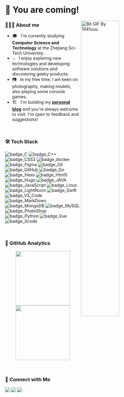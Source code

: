 <h1>👋 You are coming!</h1>
<!-- <img alt="👋" src="./assets/Hand%20Wave.gif" width='40' align="left"/><h2>Hey there! I'm FreanJa</h2> -->

<!-- 
**FreanJa/FreanJA** is a ✨ _special_ ✨ repository because its `README.md` (this file) appears on your GitHub profile.

Here are some ideas to get you started:

- 🔭 I’m currently working on ...
- 🌱 I’m currently learning ...
- 👯 I’m looking to collaborate on ...
- 🤔 I’m looking for help with ...
- 💬 Ask me about ...
- 📫 How to reach me: ...
- 😄 Pronouns: ...
- ⚡ Fun fact: ... -->

[<img alt="Bit GIF By 1041uuu" src="https://pic.freanja.cn/images/2022/02/18/tumblr_59c0e667f30db3876e806391b1ad1f46_762266ba_500.gif" width="50%" align="right" />](https://www.tumblr.com/blog/view/1041uuu)

### 🧑🏻‍💻&nbsp;About me

- 🎓 &nbsp; I'm currently studying **Computer Science and Technology** at the Zhejiang Sci-Tech University.
- 💡 &nbsp; I enjoy exploring new technologies and developing software solutions and discovering geeky products.
- 📷 &nbsp; In my free time, I am keen on photography, making models, also playing some console games.
- 🏗 &nbsp; I'm building my **[personal blog](https://blog.freanja.cn)** and you're always welcome to visit. I'm open to feedback and suggestions!
</br>

### 🛠&nbsp;Tech Stack
![badge_C](https://img.shields.io/badge/-C-A8B9CC?style=flat&logo=c&logoColor=ffffff)
![badge_C++](https://img.shields.io/badge/-C++-00599C?style=flat&logo=c%2B%2B&logoColor=ffffff)
![badge_CSS3](https://img.shields.io/badge/-CSS3-1572B6?style=flat&logo=css3&logoColor=ffffff)
![badge_docker](https://img.shields.io/badge/-Docker-2496ED?style=flat&logo=docker&logoColor=ffffff)
![badge_Figma](https://img.shields.io/badge/-Figma-47848F?style=flat&logo=figma&logoColor=ffffff)
![badge_Git](http://img.shields.io/badge/-Git-F05032?style=flat&logo=git&logoColor=ffffff)
![badge_GitHub](http://img.shields.io/badge/-GitHub-181717?style=flat&logo=github&logoColor=ffffff)
![badge_Go](https://img.shields.io/badge/-Go-00ADD8?style=flat&logo=go&logoColor=ffffff)
![badge_Hexo](https://img.shields.io/badge/-Hexo-E10098?style=flat&logo=hexo&logoColor=ffffff)
![badge_Html5](https://img.shields.io/badge/-HTML5-E34F26?style=flat&logo=html5&logoColor=ffffff)
![badge_Hugo](https://img.shields.io/badge/-Hugo-FF4088?style=flat&logo=hugo&logoColor=ffffff)
![badge_JAVA](https://img.shields.io/badge/-Java-007396?style=flat&logo=java&logoColor=ffffff)
![badge_JavaScript](https://img.shields.io/badge/-JavaScript-F7DF1E?style=flat&logo=javascript&logoColor=000000)
![badge_Linux](https://img.shields.io/badge/-Linux-FCC624?style=flat&logo=linux&logoColor=000000)
![badge_LightRoom](https://img.shields.io/badge/-LightRoom-2C2D72?style=flat&logo=AdobeLightroom&logoColor=ffffff)
![badge_Swift](https://img.shields.io/badge/-Swift-FA7343?style=flat&logo=swift&logoColor=ffffff)
![badge_VS_Code](http://img.shields.io/badge/-VS%20Code-007ACC?style=flat&logo=visual%20studio%20code&logoColor=ffffff)
![badge_MarkDown](https://img.shields.io/badge/-MarkDown-CC6699?style=flat&logo=Markdown&logoColor=ffffff)
![badge_MongoDB](https://img.shields.io/badge/-MongoDB-47A248?style=flat&logo=mongodb&logoColor=ffffff)
![badge_MySQL](https://img.shields.io/badge/-MySQL-4479A1?style=flat&logo=mysql&logoColor=ffffff)
![badge_PhotoShop](https://img.shields.io/badge/-PhotoShop-663399?style=flat&logo=AdobePhotoshop&logoColor=ffffff)
![badge_Python](https://img.shields.io/badge/-Python-3776AB?style=flat&logo=python&logoColor=ffffff)
![badge_Vue](https://img.shields.io/badge/-Vue.js-4FC08D?style=flat&logo=Vue.js&logoColor=ffffff)
![badge_Xcode](https://img.shields.io/badge/-Xcode-41CD52?style=flat&logo=xcode&logoColor=ffffff)

</br>

### 📡&nbsp;GitHub Analytics
<p align="center">
<a href="https://github.com/FreanJa">
  <img height="180em" src="https://github-readme-stats-eight-theta.vercel.app/api?username=FreanJa&show_icons=true&theme=tokyonight&include_all_commits=true&count_private=true"/>
  <img height="180em" src="https://github-readme-stats-eight-theta.vercel.app/api/top-langs/?username=FreanJa&layout=compact&langs_count=8&theme=tokyonight" />
</a>
</p>

</br>

### 💫&nbsp;Connect with Me

[<img src="https://img.shields.io/badge/MyBlog-blog.freanja.cn-critical?style=flat&logo=about.me&logoColor=3498db">](https://blog.freanja.cn)&nbsp;[<img src="https://img.shields.io/badge/Email-freanja.l@gmail.com-critical?style=flat&logo=Gmail&logoColor=3498db">](mailto:freanja.l@gmail.com)&nbsp;[<img src="https://img.shields.io/badge/Github-FreanJa-critical?style=flat&logo=github&logoColor=3498db">](https://www.github.com/freanja)


